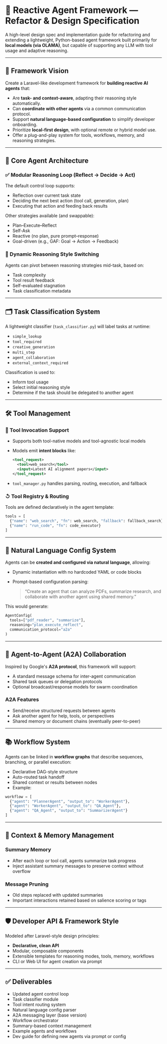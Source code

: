 # 🧠 Reactive Agent Framework — Refactor & Design Specification

A high-level design spec and implementation guide for refactoring and extending a lightweight, Python-based agent framework built primarily for **local models (via OLAMA)**, but capable of supporting any LLM with tool usage and adaptive reasoning.

---

## 🎯 Framework Vision

Create a Laravel-like development framework for **building reactive AI agents** that:

* Are **task- and context-aware**, adapting their reasoning style automatically.
* Can **coordinate with other agents** via a common communication protocol.
* Support **natural language-based configuration** to simplify developer onboarding.
* Prioritize **local-first design**, with optional remote or hybrid model use.
* Offer a plug-and-play system for tools, workflows, memory, and reasoning strategies.

---

## 🔁 Core Agent Architecture

### ✅ Modular Reasoning Loop (Reflect → Decide → Act)

The default control loop supports:

* Reflection over current task state
* Deciding the next best action (tool call, generation, plan)
* Executing that action and feeding back results

Other strategies available (and swappable):

* Plan–Execute–Reflect
* Self-Ask
* Reactive (no plan, pure prompt–response)
* Goal-driven (e.g., GAF: Goal → Action → Feedback)

### 🧠 Dynamic Reasoning Style Switching

Agents can pivot between reasoning strategies mid-task, based on:

* Task complexity
* Tool result feedback
* Self-evaluated stagnation
* Task classification metadata

---

## 🗂️ Task Classification System

A lightweight classifier (`task_classifier.py`) will label tasks at runtime:

* `simple_lookup`
* `tool_required`
* `creative_generation`
* `multi_step`
* `agent_collaboration`
* `external_context_required`

Classification is used to:

* Inform tool usage
* Select initial reasoning style
* Determine if the task should be delegated to another agent

---

## 🛠️ Tool Management

### 🔌 Tool Invocation Support

* Supports both tool-native models and tool-agnostic local models
* Models emit **intent blocks** like:

  ```xml
  <tool_request>
    <tool>web_search</tool>
    <input>Latest AI alignment papers</input>
  </tool_request>
  ```
* `tool_manager.py` handles parsing, routing, execution, and fallback

### ↺ Tool Registry & Routing

Tools are defined declaratively in the agent template:

```python
tools = [
  {"name": "web_search", "fn": web_search, "fallback": fallback_search},
  {"name": "run_code", "fn": code_executor}
]
```

---

## 🧠 Natural Language Config System

Agents can be **created and configured via natural language**, allowing:

* Dynamic instantiation with no hardcoded YAML or code blocks
* Prompt-based configuration parsing:

  > “Create an agent that can analyze PDFs, summarize research, and collaborate with another agent using shared memory.”

This would generate:

```python
AgentConfig(
  tools=["pdf_reader", "summarize"],
  reasoning="plan_execute_reflect",
  communication_protocol="a2a"
)
```

---

## 🧐 Agent-to-Agent (A2A) Collaboration

Inspired by Google's **A2A protocol**, this framework will support:

* A standard message schema for inter-agent communication
* Shared task queues or delegation protocols
* Optional broadcast/response models for swarm coordination

### A2A Features

* Send/receive structured requests between agents
* Ask another agent for help, tools, or perspectives
* Shared memory or document chains (eventually peer-to-peer)

---

## 📚 Workflow System

Agents can be linked in **workflow graphs** that describe sequences, branching, or parallel execution:

* Declarative DAG-style structure
* Auto-routed task handoff
* Shared context or results between nodes
* Example:

```python
workflow = [
  {"agent": "PlannerAgent", "output_to": "WorkerAgent"},
  {"agent": "WorkerAgent", "output_to": "QA_Agent"},
  {"agent": "QA_Agent", "output_to": "SummarizerAgent"}
]
```

---

## 🧠 Context & Memory Management

### Summary Memory

* After each loop or tool call, agents summarize task progress
* Inject assistant summary messages to preserve context without overflow

### Message Pruning

* Old steps replaced with updated summaries
* Important interactions retained based on salience scoring or tags

---

## 🛡️ Developer API & Framework Style

Modeled after Laravel-style design principles:

* **Declarative, clean API**
* Modular, composable components
* Extensible templates for reasoning modes, tools, memory, workflows
* CLI or Web UI for agent creation via prompt

---

## ✅ Deliverables

* Updated agent control loop
* Task classifier module
* Tool intent routing system
* Natural language config parser
* A2A messaging layer (base version)
* Workflow orchestrator
* Summary-based context management
* Example agents and workflows
* Dev guide for defining new agents via prompt or config
